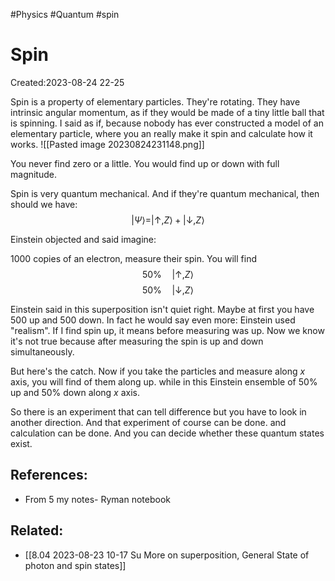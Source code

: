 #Physics #Quantum #spin
# Spin
Created:2023-08-24 22-25


Spin is a property of elementary particles. They're rotating.
They have intrinsic angular momentum, as if they would be made of a tiny little ball that is spinning.
I said as if, because nobody has ever constructed a model of an elementary particle, where you an really make it spin and calculate how it works.
![[Pasted image 20230824231148.png]]

You never find zero or a little. You would find up or down with full magnitude.

Spin is very quantum mechanical. And if they're quantum mechanical, then should we have:
$$|\Psi\rangle = |\uparrow,Z \rangle + |\downarrow,Z \rangle$$

Einstein objected and said imagine:

1000 copies of an electron, measure their spin. You will find 
$$50\% \quad |\uparrow,Z\rangle$$
$$50\% \quad |\downarrow,Z\rangle$$

Einstein said in this superposition isn't quiet right. Maybe at first you have 500 up and 500 down.
In fact he would say even more: Einstein used "realism".
If I find spin up, it means before measuring was up. Now we know it's not true because after measuring the spin is up and down simultaneously.

But here's the catch. Now if you take the particles and measure along $x$ axis, you will find of them along up. while in this Einstein ensemble of $50\%$ up and $50\%$ down along $x$ axis.


So there is an experiment that can tell difference but you have to look in another direction. And that experiment of course can be done. and calculation can be done. And you can decide whether these quantum states exist.





## References:

- From 5 my notes- Ryman notebook
## Related:

- [[8.04 2023-08-23 10-17 Su More on superposition, General State of photon and spin states]]


